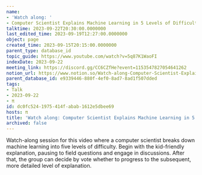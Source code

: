 ```yaml
---
name:
- 'Watch along: '
- Computer Scientist Explains Machine Learning in 5 Levels of Difficulty | WIRED
talktime: 2023-09-22T20:30:00.0000000
last_edited_time: 2023-09-19T12:27:00.0000000
object: page
created_time: 2023-09-15T20:15:00.0000000
parent_type: database_id
topic_guide: https://www.youtube.com/watch?v=5q87K1WaoFI
indexDate: 2023-09-22
meeting_link: https://discord.gg/CC6CZfHe?event=1153547827054641262
notion_url: https://www.notion.so/Watch-along-Computer-Scientist-Explains-Machine-Learning-in-5-Levels-of-Difficulty-WIRED-dc0fc5241975414fabab1612e5dbee69
parent_database_id: e9339446-880f-4ef0-8ad7-8ad1f507dded
tags:
- Talk
- 2023-09-22
- π
id: dc0fc524-1975-414f-abab-1612e5dbee69
hosts: π
title: 'Watch along: Computer Scientist Explains Machine Learning in 5 Levels of Difficulty | WIRED'
archived: false
---
```



Watch-along session for this video where a computer scientist breaks down machine learning into five levels of difficulty.
Begin with the kid-friendly explanation, pausing to field questions and engage in discussions. After that, the group can decide by vote whether to progress to the subsequent, more detailed level of explanation.

























